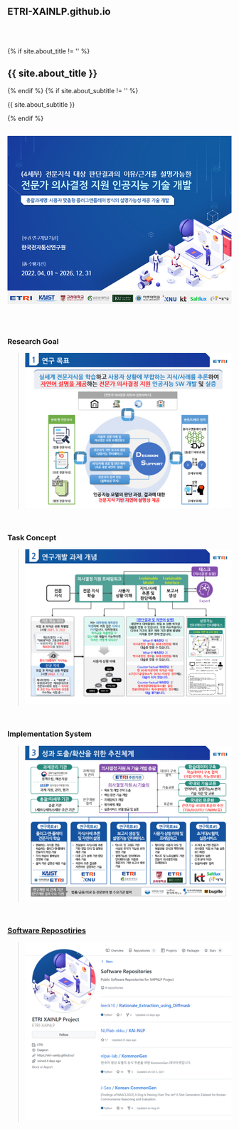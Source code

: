 ## ETRI-XAINLP.github.io

<div class="row" style="padding-top: 50px;">
    <div class="col-md-12">
        {% if site.about_title != '' %}
        <h2 class="section-title text-center">{{ site.about_title }}</h2>
        {% endif %}
        {% if site.about_subtitle != '' %}
        <p class="section-subtitle text-center">{{ site.about_subtitle }}</p>
        {% endif %}
    </div>
</div>

<br/>

![Cover](/img/intro/01_cover.png)

<br/>
<br/>

### Research Goal

> ![Goal](/img/intro/02_goal.png)

<br/>

### Task Concept

> ![Concept](/img/intro/03_concept.png)

<br/>

### Implementation System

> ![System](/img/intro/04_system.png)

<br/>

### [Software Reposotiries](https://etri-xainlp.github.io/#portfolio)

> [![Software](/img/intro/05_repository.png)](https://etri-xainlp.github.io/#portfolio)

<br/>
